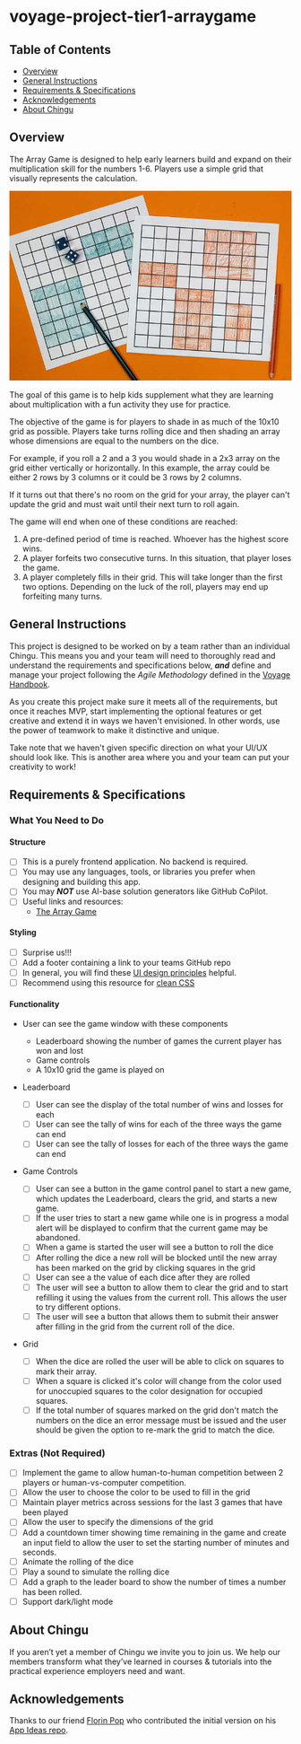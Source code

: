 # voyage-project-tier1-arraygame

## Table of Contents

- [Overview](#overview)
- [General Instructions](#general-instructions)
- [Requirements & Specifications](#requirements-specifications)
- [Acknowledgements](#acknowledgements)
- [About Chingu](#about-chingu)

## Overview

The Array Game is designed to help early learners build and expand on their
multiplication skill for the numbers 1-6. Players use a simple grid that
visually represents the calculation.

![The Array Game](./images/array-game-top.jpeg)

The goal of this game is to help kids supplement what they are learning about
multiplication with a fun activity they use for practice.

The objective of the game is for players to shade in as much of the 10x10 grid
as possible. Players take turns rolling dice and then shading an array whose
dimensions are equal to the numbers on the dice.

For example, if you roll a 2 and a 3 you would shade in a 2x3 array on the
grid either vertically or horizontally. In this example, the array could be
either 2 rows by 3 columns or it could be 3 rows by 2 columns.

If it turns out that there's no room on the grid for your array, the player
can't update the grid and must wait until their next turn to roll again.

The game will end when one of these conditions are reached:

1. A pre-defined period of time is reached. Whoever has the highest score wins.
2. A player forfeits two consecutive turns. In this situation,
   that player loses the game.
3. A player completely fills in their grid. This will take longer than the first two options. Depending on the luck of the roll, players may end up forfeiting many turns.

## General Instructions

This project is designed to be worked on by a team rather than an individual
Chingu. This means you and your team will need to thoroughly read and
understand the requirements and specifications below, **_and_** define and
manage your project following the _Agile Methodology_ defined in the
[Voyage Handbook](https://chingucohorts.notion.site/Voyage-Guide-1e528dcbf1d241c9a93b4627f6f1c809).

As you create this project make sure it meets all of the requirements, but once
it reaches MVP, start implementing the optional features or get creative and
extend it in ways we haven't envisioned. In other words, use the power of
teamwork to make it distinctive and unique.

Take note that we haven't given specific direction on what your UI/UX should
look like. This is another area where you and your team can put your creativity
to work!

## Requirements & Specifications

### What You Need to Do

#### Structure

- [ ] This is a purely frontend application. No backend is required.
- [ ] You may use any languages, tools, or libraries you prefer when designing and building this app.
- [ ] You may **_NOT_** use AI-base solution generators like GitHub CoPilot.
- [ ] Useful links and resources:
  - [The Array Game](https://www.whatdowedoallday.com/array-game/)

#### Styling

- [ ] Surprise us!!!
- [ ] Add a footer containing a link to your teams GitHub repo
- [ ] In general, you will find these [UI design principles](https://www.justinmind.com/ui-design/principles) helpful.
- [ ] Recommend using this resource for [clean CSS](https://www.devbridge.com/articles/implementing-clean-css-bem-method/)

#### Functionality

- User can see the game window with these components

  - Leaderboard showing the number of games the current player has won and lost
  - Game controls
  - A 10x10 grid the game is played on

- Leaderboard

  - [ ] User can see the display of the total number of wins and losses for each
  - [ ] User can see the tally of wins for each of the three ways the game
        can end
  - [ ] User can see the tally of losses for each of the three ways the game
        can end

- Game Controls

  - [ ] User can see a button in the game control panel to start a new game, which updates the Leaderboard, clears the grid, and starts a new game.
  - [ ] If the user tries to start a new game while one is in progress a modal alert will be displayed to confirm that the current game may be abandoned.
  - [ ] When a game is started the user will see a button to roll the dice
  - [ ] After rolling the dice a new roll will be blocked until the new
        array has been marked on the grid by clicking squares in the grid
  - [ ] User can see a the value of each dice after they are rolled
  - [ ] The user will see a button to allow them to clear the grid and
        to start refilling it using the values from the current roll. This allows
        the user to try different options.
  - [ ] The user will see a button that allows them to submit their answer
        after filling in the grid from the current roll of the dice.

- Grid
  - [ ] When the dice are rolled the user will be able to click on squares
        to mark their array.
  - [ ] When a square is clicked it's color will change from the color used
        for unoccupied squares to the color designation for occupied squares.
  - [ ] If the total number of squares marked on the grid don't match the
        numbers on the dice an error message must be issued and the user should be
        given the option to re-mark the grid to match the dice.

### Extras (Not Required)

- [ ] Implement the game to allow human-to-human competition between 2
      players or human-vs-computer competition.
- [ ] Allow the user to choose the color to be used to fill in the grid
- [ ] Maintain player metrics across sessions for the last 3 games that have
      been played
- [ ] Allow the user to specify the dimensions of the grid
- [ ] Add a countdown timer showing time remaining in the game and create an
      input field to allow the user to set the starting number of minutes and seconds.
- [ ] Animate the rolling of the dice
- [ ] Play a sound to simulate the rolling dice
- [ ] Add a graph to the leader board to show the number of times a number
      has been rolled.
- [ ] Support dark/light mode

## About Chingu

If you aren’t yet a member of Chingu we invite you to join us. We help our
members transform what they’ve learned in courses & tutorials into the
practical experience employers need and want.

## Acknowledgements

Thanks to our friend [Florin Pop](https://twitter.com/florinpop1705) who
contributed the initial version on his [App Ideas repo](https://github.com/florinpop17/app-ideas).
